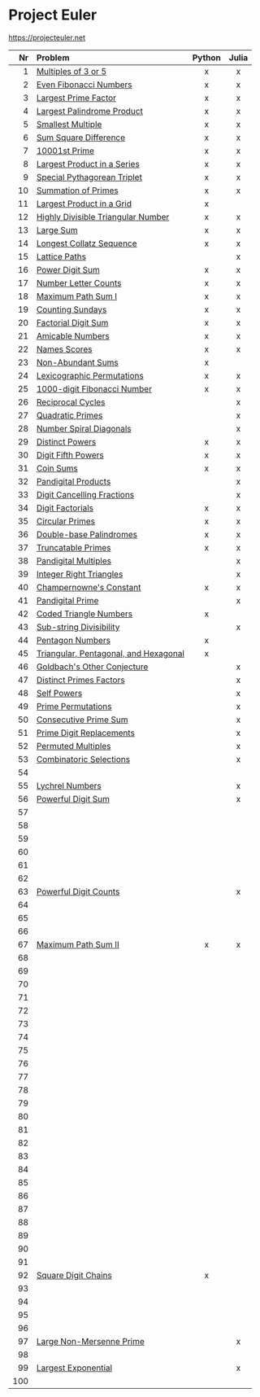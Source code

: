 # Project Euler

https://projecteuler.net  

| Nr  | Problem                                                                      | Python | Julia |
|----:|:-----------------------------------------------------------------------------|:------:|:-----:|
|   1 | [Multiples of 3 or 5](https://projecteuler.net/problem=1)                    | x      | x     |
|   2 | [Even Fibonacci Numbers](https://projecteuler.net/problem=2)                 | x      | x     |
|   3 | [Largest Prime Factor](https://projecteuler.net/problem=3)                   | x      | x     |
|   4 | [Largest Palindrome Product](https://projecteuler.net/problem=4)             | x      | x     |
|   5 | [Smallest Multiple](https://projecteuler.net/problem=5)                      | x      | x     |
|   6 | [Sum Square Difference](https://projecteuler.net/problem=6)                  | x      | x     |
|   7 | [10001st Prime](https://projecteuler.net/problem=7)                          | x      | x     |
|   8 | [Largest Product in a Series](https://projecteuler.net/problem=8)            | x      | x     |
|   9 | [Special Pythagorean Triplet](https://projecteuler.net/problem=9)            | x      | x     |
|  10 | [Summation of Primes](https://projecteuler.net/problem=10)                   | x      | x     |
|  11 | [Largest Product in a Grid](https://projecteuler.net/problem=11)             | x      |       |
|  12 | [Highly Divisible Triangular Number](https://projecteuler.net/problem=12)    | x      | x     |
|  13 | [Large Sum](https://projecteuler.net/problem=13)                             | x      | x     |
|  14 | [Longest Collatz Sequence](https://projecteuler.net/problem=14)              | x      | x     |
|  15 | [Lattice Paths](https://projecteuler.net/problem=15)                         |        | x     |
|  16 | [Power Digit Sum](https://projecteuler.net/problem=16)                       | x      | x     |
|  17 | [Number Letter Counts](https://projecteuler.net/problem=17)                  | x      | x     |
|  18 | [Maximum Path Sum I](https://projecteuler.net/problem=18)                    | x      | x     |
|  19 | [Counting Sundays](https://projecteuler.net/problem=19)                      | x      | x     |
|  20 | [Factorial Digit Sum](https://projecteuler.net/problem=20)                   | x      | x     |
|  21 | [Amicable Numbers](https://projecteuler.net/problem=21)                      | x      | x     |
|  22 | [Names Scores](https://projecteuler.net/problem=22)                          | x      | x     |
|  23 | [Non-Abundant Sums](https://projecteuler.net/problem=23)                     | x      |       |
|  24 | [Lexicographic Permutations](https://projecteuler.net/problem=24)            | x      | x     |
|  25 | [1000-digit Fibonacci Number](https://projecteuler.net/problem=25)           | x      | x     |
|  26 | [Reciprocal Cycles](https://projecteuler.net/problem=26)                     |        | x     |
|  27 | [Quadratic Primes](https://projecteuler.net/problem=27)                      |        | x     |
|  28 | [Number Spiral Diagonals](https://projecteuler.net/problem=28)               |        | x     |
|  29 | [Distinct Powers](https://projecteuler.net/problem=29)                       | x      | x     |
|  30 | [Digit Fifth Powers](https://projecteuler.net/problem=30)                    | x      | x     |
|  31 | [Coin Sums](https://projecteuler.net/problem=31)                             | x      | x     |
|  32 | [Pandigital Products](https://projecteuler.net/problem=32)                   |        | x     |
|  33 | [Digit Cancelling Fractions](https://projecteuler.net/problem=33)            |        | x     |
|  34 | [Digit Factorials](https://projecteuler.net/problem=34)                      | x      | x     |
|  35 | [Circular Primes](https://projecteuler.net/problem=35)                       | x      | x     |
|  36 | [Double-base Palindromes](https://projecteuler.net/problem=36)               | x      | x     |
|  37 | [Truncatable Primes](https://projecteuler.net/problem=37)                    | x      | x     |
|  38 | [Pandigital Multiples](https://projecteuler.net/problem=38)                  |        | x     |
|  39 | [Integer Right Triangles](https://projecteuler.net/problem=39)               |        | x     |
|  40 | [Champernowne's Constant](https://projecteuler.net/problem=40)               | x      | x     |
|  41 | [Pandigital Prime](https://projecteuler.net/problem=41)                      |        | x     |
|  42 | [Coded Triangle Numbers](https://projecteuler.net/problem=42)                | x      |       |
|  43 | [Sub-string Divisibility](https://projecteuler.net/problem=43)               |        | x     |
|  44 | [Pentagon Numbers](https://projecteuler.net/problem=44)                      | x      |       |
|  45 | [Triangular, Pentagonal, and Hexagonal](https://projecteuler.net/problem=45) | x      |       |
|  46 | [Goldbach's Other Conjecture](https://projecteuler.net/problem=46)           |        | x     |
|  47 | [Distinct Primes Factors](https://projecteuler.net/problem=47)               |        | x     |
|  48 | [Self Powers](https://projecteuler.net/problem=48)                           |        | x     |
|  49 | [Prime Permutations](https://projecteuler.net/problem=49)                    |        | x     |
|  50 | [Consecutive Prime Sum](https://projecteuler.net/problem=50)                 |        | x     |
|  51 | [Prime Digit Replacements](https://projecteuler.net/problem=51)              |        | x     |
|  52 | [Permuted Multiples](https://projecteuler.net/problem=52)                    |        | x     |
|  53 | [Combinatoric Selections](https://projecteuler.net/problem=53)               |        | x     |
|  54 |                                                                              |        |       |
|  55 | [Lychrel Numbers](https://projecteuler.net/problem=55)                       |        | x     |
|  56 | [Powerful Digit Sum](https://projecteuler.net/problem=56)                    |        | x     |
|  57 |                                                                              |        |       |
|  58 |                                                                              |        |       |
|  59 |                                                                              |        |       |
|  60 |                                                                              |        |       |
|  61 |                                                                              |        |       |
|  62 |                                                                              |        |       |
|  63 | [Powerful Digit Counts](https://projecteuler.net/problem=63)                 |        | x     |
|  64 |                                                                              |        |       |
|  65 |                                                                              |        |       |
|  66 |                                                                              |        |       |
|  67 | [Maximum Path Sum II](https://projecteuler.net/problem=67)                   | x      | x     |
|  68 |                                                                              |        |       |
|  69 |                                                                              |        |       |
|  70 |                                                                              |        |       |
|  71 |                                                                              |        |       |
|  72 |                                                                              |        |       |
|  73 |                                                                              |        |       |
|  74 |                                                                              |        |       |
|  75 |                                                                              |        |       |
|  76 |                                                                              |        |       |
|  77 |                                                                              |        |       |
|  78 |                                                                              |        |       |
|  79 |                                                                              |        |       |
|  80 |                                                                              |        |       |
|  81 |                                                                              |        |       |
|  82 |                                                                              |        |       |
|  83 |                                                                              |        |       |
|  84 |                                                                              |        |       |
|  85 |                                                                              |        |       |
|  86 |                                                                              |        |       |
|  87 |                                                                              |        |       |
|  88 |                                                                              |        |       |
|  89 |                                                                              |        |       |
|  90 |                                                                              |        |       |
|  91 |                                                                              |        |       |
|  92 | [Square Digit Chains](https://projecteuler.net/problem=92)                   | x      |       |
|  93 |                                                                              |        |       |
|  94 |                                                                              |        |       |
|  95 |                                                                              |        |       |
|  96 |                                                                              |        |       |
|  97 | [Large Non-Mersenne Prime](https://projecteuler.net/problem=97)              |        | x     |
|  98 |                                                                              |        |       |
|  99 | [Largest Exponential](https://projecteuler.net/problem=99)                   |        | x     |
| 100 |                                                                              |        |       |
